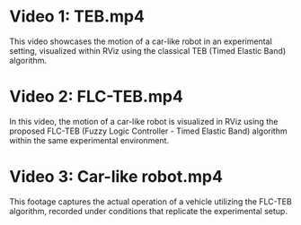 # Video 1: TEB.mp4

This video showcases the motion of a car-like robot in an experimental setting, visualized within RViz using the classical TEB (Timed Elastic Band) algorithm.

# Video 2: FLC-TEB.mp4

In this video, the motion of a car-like robot is visualized in RViz using the proposed FLC-TEB (Fuzzy Logic Controller - Timed Elastic Band) algorithm within the same experimental environment.

# Video 3: Car-like robot.mp4

This footage captures the actual operation of a vehicle utilizing the FLC-TEB algorithm, recorded under conditions that replicate the experimental setup.
